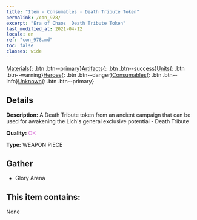 ```yaml
---
title: "Item - Consumables - Death Tribute Token"
permalink: /con_978/
excerpt: "Era of Chaos  Death Tribute Token"
last_modified_at: 2021-04-12
locale: en
ref: "con_978.md"
toc: false
classes: wide
---
```

 [Materials](/Items/){: .btn .btn--primary}[Artifacts](/Items/Artifacts/){: .btn .btn--success}[Units](/Items/Units/){: .btn .btn--warning}[Heroes](/Items/Heroes/){: .btn .btn--danger}[Consumables](/Items/Consumables/){: .btn .btn--info}[Unknown](/Items/Unknown/){: .btn .btn--primary}

## Details
 **Description:** A Death Tribute token from an ancient campaign that can be used for awakening the Lich's general exclusive potential - Death Tribute

 **Quality:** <span style="color: #DA70D6">OK</span>

 **Type:** WEAPON PIECE

## Gather

*    Glory Arena 

## This item contains:

  None

